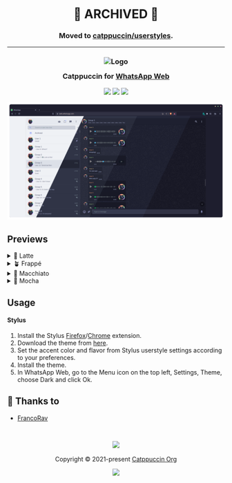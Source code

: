 <div align="center">
	<h1>🚧 ARCHIVED 🚧</h1>
	<h3>Moved to <a href="https://github.com/catppuccin/userstyles/tree/main/styles/whatsapp-web">catppuccin/userstyles</a>.</h3>
</div>

---

<h3 align="center">
	<img src="https://raw.githubusercontent.com/catppuccin/catppuccin/main/assets/logos/exports/1544x1544_circle.png" width="100" alt="Logo"/><br/>
	<img src="https://raw.githubusercontent.com/catppuccin/catppuccin/main/assets/misc/transparent.png" height="30" width="0px"/>
	Catppuccin for <a href="https://web.whatsapp.com">WhatsApp Web</a>
	<img src="https://raw.githubusercontent.com/catppuccin/catppuccin/main/assets/misc/transparent.png" height="30" width="0px"/>
</h3>

<p align="center">
	<a href="https://github.com/FrancoRav/whatsapp-web/stargazers"><img src="https://img.shields.io/github/stars/FrancoRav/whatsapp-web?colorA=363a4f&colorB=b7bdf8&style=for-the-badge"></a>
	<a href="https://github.com/FrancoRav/whatsapp-web/issues"><img src="https://img.shields.io/github/issues/FrancoRav/whatsapp-web?colorA=363a4f&colorB=f5a97f&style=for-the-badge"></a>
	<a href="https://github.com/FrancoRav/whatsapp-web/contributors"><img src="https://img.shields.io/github/contributors/FrancoRav/whatsapp-web?colorA=363a4f&colorB=a6da95&style=for-the-badge"></a>
</p>

<p align="center">
	<img src="https://raw.githubusercontent.com/FrancoRav/whatsapp-web/main/assets/previews/preview.webp"/>
</p>

## Previews

<details>
<summary>🌻 Latte</summary>
<img src="https://raw.githubusercontent.com/FrancoRav/whatsapp-web/main/assets/previews/latte.webp"/>
</details>
<details>
<summary>🪴 Frappé</summary>
<img src="https://raw.githubusercontent.com/FrancoRav/whatsapp-web/main/assets/previews/frappe.webp"/>
</details>
<details>
<summary>🌺 Macchiato</summary>
<img src="https://raw.githubusercontent.com/FrancoRav/whatsapp-web/main/assets/previews/macchiato.webp"/>
</details>
<details>
<summary>🌿 Mocha</summary>
<img src="https://raw.githubusercontent.com/FrancoRav/whatsapp-web/main/assets/previews/mocha.webp"/>
</details>

## Usage

#### Stylus
1. Install the Stylus [Firefox](https://addons.mozilla.org/en-GB/firefox/addon/styl-us/)/[Chrome](https://chrome.google.com/webstore/detail/stylus/clngdbkpkpeebahjckkjfobafhncgmne) extension.
2. Download the theme from [here](https://raw.githubusercontent.com/FrancoRav/whatsapp-web/main/css/whatsapp-web-catppuccin.user.css).
3. Set the accent color and flavor from Stylus userstyle settings according to your preferences.
4. Install the theme.
5. In WhatsApp Web, go to the Menu icon on the top left, Settings, Theme, choose Dark and click Ok.

## 💝 Thanks to

- [FrancoRav](https://github.com/FrancoRav)

&nbsp;

<p align="center">
	<img src="https://raw.githubusercontent.com/catppuccin/catppuccin/main/assets/footers/gray0_ctp_on_line.svg?sanitize=true" />
</p>

<p align="center">
	Copyright &copy; 2021-present <a href="https://github.com/catppuccin" target="_blank">Catppuccin Org</a>
</p>

<p align="center">
	<a href="https://github.com/catppuccin/catppuccin/blob/main/LICENSE"><img src="https://img.shields.io/static/v1.svg?style=for-the-badge&label=License&message=MIT&logoColor=d9e0ee&colorA=363a4f&colorB=b7bdf8"/></a>
</p>
